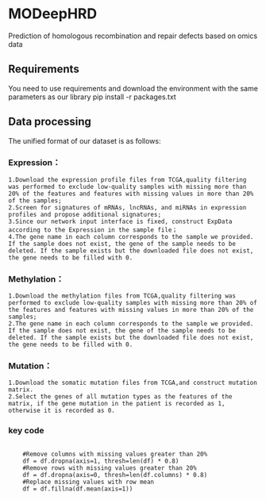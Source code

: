 # MODeepHRD
Prediction of homologous recombination and repair defects based on omics data
## Requirements
You need to use requirements and download the environment with the same parameters as our library
pip install -r packages.txt

## Data processing
The unified format of our dataset is as follows:
### Expression：
    1.Download the expression profile files from TCGA,quality filtering was performed to exclude low-quality samples with missing more than 20% of the features and features with missing values in more than 20% of the samples;
    2.Screen for signatures of mRNAs, lncRNAs, and miRNAs in expression profiles and propose additional signatures;
    3.Since our network input interface is fixed, construct ExpData according to the Expression in the sample file；
    4.The gene name in each column corresponds to the sample we provided. If the sample does not exist, the gene of the sample needs to be deleted. If the sample exists but the downloaded file does not exist, the gene needs to be filled with 0.
### Methylation：
    1.Download the methylation files from TCGA,quality filtering was performed to exclude low-quality samples with missing more than 20% of the features and features with missing values in more than 20% of the samples;
    2.The gene name in each column corresponds to the sample we provided. If the sample does not exist, the gene of the sample needs to be deleted. If the sample exists but the downloaded file does not exist, the gene needs to be filled with 0.
### Mutation：
    1.Download the somatic mutation files from TCGA,and construct mutation matrix.
    2.Select the genes of all mutation types as the features of the matrix, if the gene mutation in the patient is recorded as 1, otherwise it is recorded as 0.
### key code
<pre><code> 
    #Remove columns with missing values greater than 20%
    df = df.dropna(axis=1, thresh=len(df) * 0.8)
    #Remove rows with missing values greater than 20%
    df = df.dropna(axis=0, thresh=len(df.columns) * 0.8)
    #Replace missing values with row mean
    df = df.fillna(df.mean(axis=1))
</code></pre>


